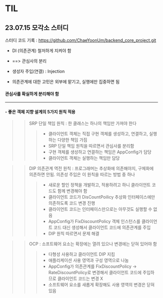 # TIL

## 23.07.15 모각소 스터디
스터디 코드 기록 : https://github.com/ChaeYoonUm/backend_core_project.git 

- DI (의존관계) 철저하게 지켜야 함
- ==> 관심사의 분리

- 생성자 주입(연결) : Injection
- 의존관계에 대한 고민은 외부에 맡기고, 실행에만 집중하면 됨

#### 관심사를 확실하게 분리해야 함

---

#### - 좋은 객체 지향 설계의 5가지 원칙 적용
> > SRP 단일 책임 원칙 : 한 클래스는 하나의 책임만 가져야 한다
>>> - 클라이언트 객체는 직접 구현 객체를 생성하고, 연결하고, 실행하는 다양한 책임 가짐
>>> - SRP 단일 책임 원칙을 따르면서 관심사를 분리함
>>> - 구현 객체를 생성하고 연결하는 책임은 AppConfig가 담당
>>> - 클라이언트 객체는 실행하는 책임만 담당

> > DIP 의존관계 역전 원칙 : 프로그래머는 추상화에 의존해야지, 구체화에 의존하면 안됨. 의존성 주입은 이 원칙을 따르는 방법 중 하나
>>> - 새로운 할인 정책을 개발하고, 적용하려고 하니 클라이언트 코드도 함께 변경해야 함
>>> - 클라이언트 코드가 DisCountPoilicy 추상화 인터페이스에만 의존하도록 코드 변경 진행
>>> - 클라이언트 코드는 인터페이스만으로는 아무것도 실행할 수 없음
>>> - AppConfig가 FixDiscountPolicy 객체 인스턴스를 클라이언트 코드 대신 생성해서 클라이언트 코드에 의존관계를 주입
>>> - DIP 원칙 따르면서 문제 해결

> > OCP : 소프트웨어 요소는 확장에는 열려 있으나 변경에는 닫혀 있어야 함
>>> - 다형성 사용하고 클라이언트 DIP 지킴
>>> - 애플리케이션 사용 영역과 구성 영역으로 나눔
>>> - AppConfig가 의존관계를 FixDiscountPolicy -> RateDiscountPolicy로 변경해서 클라이언트 코드에 주입하므로 클라이언트 코드는 변경 X
>>> - 소프트웨어 요소를 새롭게 확장해도 사용 영역의 변경은 닫혀 있음
